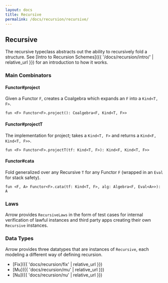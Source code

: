 ```yaml
---
layout: docs
title: Recursive
permalink: /docs/recursion/recursive/
---
```


## Recursive

The recursive typeclass abstracts out the ability to recursively fold a structure.
See [Intro to Recursion Schemes]({{ '/docs/recursion/intro/' | relative_url }}) for
an introduction to how it works.

### Main Combinators

#### Functor<F>#project

Given a Functor `F`, creates a Coalgebra which expands an `F` into a `Kind<T, F>`.

`fun <F> Functor<F>.project(): Coalgebra<F, Kind<T, F>>`

#### Functor<F>#projectT

The implementation for project; takes a `Kind<T, F>` and returns a `Kind<F, Kind<T, F>>`.

`fun <F> Functor<F>.projectT(tf: Kind<T, F>): Kind<F, Kind<T, F>>`

#### Functor<F>#cata

Fold generalized over any Recursive `T` for any Functor `F` (wrapped in an `Eval` for
stack safety).

`fun <F, A> Functor<F>.cata(tf: Kind<T, F>, alg: Algebra<F, Eval<A>>): A`

### Laws

Arrow provides `RecursiveLaws` in the form of test cases for internal verification of 
lawful instances and third party apps creating their own `Recursive` instances.

### Data Types

Arrow provides three datatypes that are instances of `Recursive`, each modeling a
different way of defining recursion.

- [Fix]({{ 'docs/recursion/fix' | relative_url }})
- [Mu]({{ 'docs/recursion/mu' | relative_url }})
- [Nu]({{ 'docs/recursion/nu' | relative_url }})

